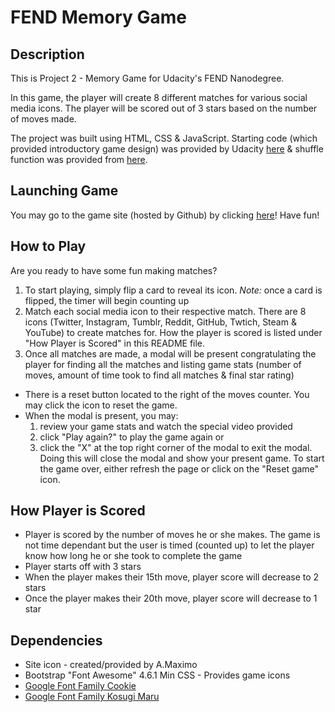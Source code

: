 # FEND Memory Game

## Description
This is Project 2 - Memory Game for Udacity's FEND Nanodegree.

In this game, the player will create 8 different matches for various social media icons. The player will be scored out of 3 stars based on the number of moves made.

The project was built using HTML, CSS & JavaScript. Starting code (which provided introductory game design) was provided by Udacity [here](https://github.com/udacity/fend-project-memory-game) & shuffle function was provided from [here](https://stackoverflow.com/questions/2450954/how-to-randomize-shuffle-a-javascript-array/2450976#2450976).

## Launching Game
You may go to the game site (hosted by Github) by clicking [here](https://amaximo.github.io/fend-project-memory-game/)! Have fun!

## How to Play
Are you ready to have some fun making matches?

1. To start playing, simply flip a card to reveal its icon. *Note:* once a card is flipped, the timer will begin counting up
1. Match each social media icon to their respective match. There are 8 icons (Twitter, Instagram, Tumblr, Reddit, GitHub, Twtich, Steam & YouTube) to create matches for. How the player is scored is listed under "How Player is Scored" in this README file.
1. Once all matches are made, a modal will be present congratulating the player for finding all the matches and listing game stats (number of moves, amount of time took to find all matches & final star rating)

* There is a reset button located to the right of the moves counter. You may click the icon to reset the game.
* When the modal is present, you may:
  1. review your game stats and watch the special video provided
  1. click "Play again?" to play the game again or
  1. click the "X" at the top right corner of the modal to exit the modal. Doing this will close the modal and show your present game. To start the game over, either refresh the page or click on the "Reset game" icon.

## How Player is Scored
* Player is scored by the number of moves he or she makes. The game is not time dependant but the user is timed (counted up) to let the player know how long he or she took to complete the game
* Player starts off with 3 stars
* When the player makes their 15th move, player score will decrease to 2 stars
* Once the player makes their 20th move, player score will decrease to 1 star

## Dependencies
* Site icon - created/provided by A.Maximo
* Bootstrap "Font Awesome" 4.6.1 Min CSS - Provides game icons
* [Google Font Family Cookie](https://fonts.googleapis.com/css?family=Cookie)
* [Google Font Family Kosugi Maru](https://fonts.googleapis.com/css?family=Kosugi+Maru)

